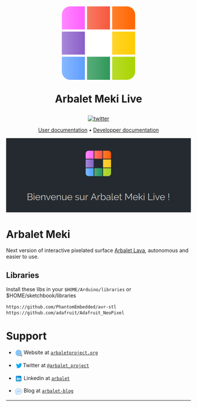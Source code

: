 <h1 align="center">
  <br>
  <a href="http://www.arbalet-project.org/"><img src="documentation/icon.png" alt="Arbalet" width="200"></a>

  Arbalet Meki Live
  <br>
</h1>

<div align="center">

[![twitter](https://img.shields.io/twitter/follow/arbalet_project.svg?style=social)](https://twitter.com/arbalet_project)
</div>


<p align="center">
  <a href="USERDOC.md">User documentation</a> •  <a href="DEVDOC.md">Developper documentation</a> 
</p>

<div align="center" >

![screenshot](documentation/arbalet.png)

</div>


# Arbalet Meki

Next version of interactive pixelated surface [Arbalet Lava](https://github.com/arbalet-project/arbadoc/wiki), autonomous and easier to use.

## Libraries
Install these libs in your `$HOME/Arduino/libraries` or $HOME/sketchbook/libraries
```
https://github.com/PhantomEmbedded/avr-stl
https://github.com/adafruit/Adafruit_NeoPixel
```
# Support

- <img src="documentation/site.png" style="vertical-align:middle" width ="20px"> Website at [`arbaletproject.org`](http://www.arbalet-project.org/)

- <img src="documentation/twitter.svg" style="vertical-align:middle"  width ="22px">Twitter at [`@arbalet_project`](https://twitter.com/arbalet_project)

- <img src="documentation/linkedin.svg" style="vertical-align:middle" width ="20px"> Linkedin at [`arbalet`](https://www.linkedin.com/company/arbalet/)
- <img src="documentation/blog.png" style="vertical-align:middle" width ="20px"> Blog at [`arbalet-blog`](http://talk.arbalet-project.org/)
---